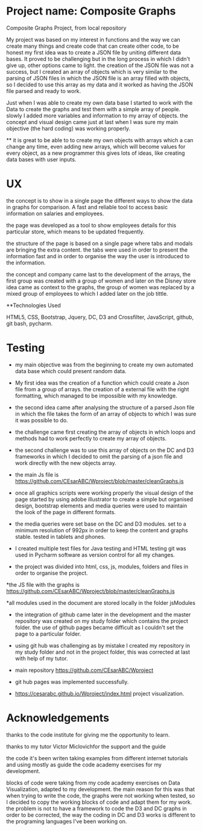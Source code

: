 

 # Project name: Composite Graphs
 Composite Graphs Project, from local repository
 
My project was based on my interest in functions and the way we can create many things and create code that can create other code, to be honest my first idea was to create a JSON file by uniting different data bases. It proved to be challenging but in the long process in which I didn't give up, other options came to light.
 the creation of the JSON file was not a success, but I created an array of objects which is very similar to
the parsing of JSON files in which the JSON file is an array filled with objects, so I decided to use this array as my data and it worked as having the JSON file parsed and ready to work.

Just when I was able to create my own data base I started to work with the Data to create the graphs and test them with a simple array of people. slowly I added more variables and information to my array of objects.
the concept and visual design came just at last when I was sure my main objective (the hard coding) was working properly.
 

** it is great to be able to to create my own objects with arrays which a can change any time, even adding new arrays, which will become values for every object, as a new programmer this gives lots of ideas, like creating data bases with user inputs.


# UX

the concept is to show in a single page the different ways to show the data in graphs for comparison. A fast and reliable tool to access basic information on salaries and employees.

the page was developed as a tool to show employees details for this particular store, which means to be updated frequently.

the structure of the page is based on a single page where tabs and modals are bringing the extra content. the tabs were used in order to present the information fast and in order to organise the way the user is introduced to the information.

the concept and company came last to the development of the arrays, the first group was created with a group of women and later on the Disney store idea came as context to the graphs, the group of women was replaced by a mixed group of employees to which I added later on the job tittle.



**Technologies Used

HTML5,
CSS,
Bootstrap,
Jquery,
DC, D3 and Crossfilter,
JavaScript,
github, git bash, pycharm.


# Testing

- my main objective was from the beginning to create my own automated data base which could present random data.

- My first idea was the creation of a function which could create a Json file from a group of arrays. the creation of a external file with the right formatting, which managed to be impossible with my knowledge.

- the second idea came after analysing the structure of a parsed Json file in which the file takes the form of an array of objects to which I was sure it was possible to do.

- the challenge came first creating the array of objects in which loops and methods had to work perfectly to create my array of objects.

- the second challenge was to use this array of objects on the DC and D3 frameworks in which I decided to omit the parsing of a json file and work directly with the new objects array. 

- the main Js file is  https://github.com/CEsarABC/Wproject/blob/master/cleanGraphs.js

- once all graphics scripts were working properly the visual design of the page started by using adobe illustrator to create a simple but organised design, bootstrap elements and media queries were used to maintain the look of the page in different formats.

- the media queries were set base on the DC and D3 modules. set to a minimum resolution of 992px in order to keep the content and graphs stable. tested in tablets and phones.

- I created multiple test files for Java testing and HTML testing git was used in Pycharm software as version control for all my changes.

- the project was divided into html, css, js, modules, folders and files in order to organise the project.

*the JS file with the graphs is https://github.com/CEsarABC/Wproject/blob/master/cleanGraphs.js

*all modules used in the document are stored locally in the folder jsModules

- the integration of github came later in the development and the master repository was created on my study folder which contains the project folder. the use of github pages became difficult as I couldn't set the page to a particular folder.

- using git hub was challenging as by mistake I created my repository in my study folder and not in the project folder,
this was corrected at last with help of my tutor.

- main repository https://github.com/CEsarABC/Wproject

- git hub pages was implemented successfully.

* https://cesarabc.github.io/Wproject/index.html project visualization.


# Acknowledgements

thanks to the code institute for giving me the opportunity to learn.

thanks to my tutor Victor Miclovichfor the support and the guide

the code it's been writen taking examples from different internet tutorials and using mostly as guide the code academy exercises for my development.

blocks of code were taking from my code academy exercises on Data Visualization, adapted to my development. the main reason for this was that when trying to write the code, the graphs were not working when tested, so I decided to copy the working blocks of code and adapt them for my work. the problem is not to have a framework to code the D3 and DC graphs in order to be corrected, the way the coding in DC and D3 works is different to the programing languages I've been working on.
